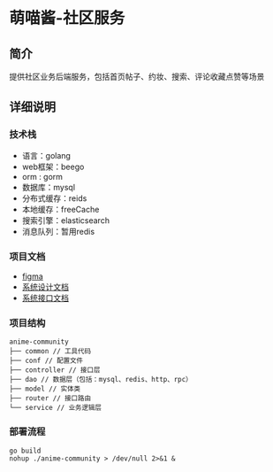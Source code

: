 # 萌喵酱-社区服务

## 简介
提供社区业务后端服务，包括首页帖子、约妆、搜索、评论收藏点赞等场景

## 详细说明

### 技术栈
- 语言：golang
- web框架：beego
- orm : gorm
- 数据库：mysql
- 分布式缓存：reids
- 本地缓存：freeCache
- 搜索引擎：elasticsearch
- 消息队列：暂用redis

### 项目文档
 - [figma](https://www.figma.com/design/cp8KS1Vix605UPezKABcmC/live-chat?node-id=0-1&t=28TBsFaB5ItGOh4X-0)
 - [系统设计文档](https://pet2y9q9b5.feishu.cn/wiki/Wx1ywN1MWiljlVk4L70ctmrVnSd)
 - [系统接口文档](https://pet2y9q9b5.feishu.cn/wiki/RoC4w4XJeiEYdBk8GlHcDUsLnwb)

### 项目结构
``` golang
anime-community
├── common // 工具代码
├── conf // 配置文件
├── controller // 接口层
├── dao // 数据层（包括：mysql、redis、http、rpc）
├── model // 实体类
├── router // 接口路由
└── service // 业务逻辑层
```

### 部署流程

```shell
go build
nohup ./anime-community > /dev/null 2>&1 &
```
